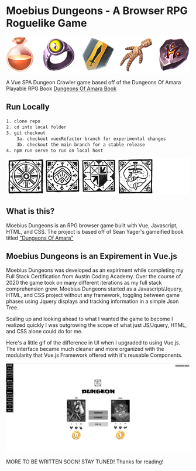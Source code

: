 # Moebius Dungeons - A Browser RPG Roguelike Game

![Various items from the game, a potion, a demon ring, knight crest, and others.](public/assets/banner.png)

A Vue SPA Dungeon Crawler game based off of the Dungeons Of Amara Playable RPG Book
[Dungeons Of Amara Book](https://gum.co/CsdPh)

## Run Locally
```
1. clone repo
2. cd into local folder
3. git checkout 
    3a. checkout vuexRefactor branch for experimental changes
    3b. checkout the main branch for a stable release
4. npm run serve to run on local host
```

![Various sigils from the game, the shop sigil, kingloyal crest, knight crest, beasts crest.](public/assets/banner2.png)

## What is this?
Moebius Dungeons is an RPG browser game built with Vue, Javascript, HTML, and CSS.
The project is based off of Sean Yager's gameified book titled ["Dungeons Of Amara"](https://gum.co/CsdPh)

## Moebius Dungeons is an Expirement in Vue.js 
Moebius Dungeons was developed as an expiriment while completing my Full Stack Certification from Austin Coding Academy. Over the course of 2020 the game took on many different iterations as my full stack comprehension grew. Moebius Dungeons started as a Javascript/Jquery, HTML, and CSS project without any framework, toggling between game phases using Jquery displays and tracking information in a simple Json Tree.

Scaling up and looking ahead to what I wanted the game to become I realized quickly I was outgrowing the scope of what just JS/Jquery, HTML, and CSS alone could do for me. 

Here's a little gif of the difference in UI when I upgraded to using Vue.js. The interface became much cleaner and more organized with the modularity that Vue.js Framework offered with it's reusable Components.

![](public/assets/dungeon-compare.gif)

MORE TO BE WRITTEN SOON! STAY TUNED! Thanks for reading!